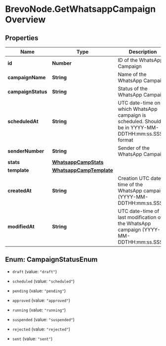 # BrevoNode.GetWhatsappCampaignOverview

## Properties
Name | Type | Description | Notes
------------ | ------------- | ------------- | -------------
**id** | **Number** | ID of the WhatsApp Campaign | 
**campaignName** | **String** | Name of the WhatsApp Campaign | 
**campaignStatus** | **String** | Status of the WhatsApp Campaign | 
**scheduledAt** | **String** | UTC date-time on which WhatsApp campaign is scheduled. Should be in YYYY-MM-DDTHH:mm:ss.SSSZ format | [optional] 
**senderNumber** | **String** | Sender of the WhatsApp Campaign | 
**stats** | [**WhatsappCampStats**](WhatsappCampStats.md) |  | [optional] 
**template** | [**WhatsappCampTemplate**](WhatsappCampTemplate.md) |  | 
**createdAt** | **String** | Creation UTC date-time of the WhatsApp campaign (YYYY-MM-DDTHH:mm:ss.SSSZ) | 
**modifiedAt** | **String** | UTC date-time of last modification of the WhatsApp campaign (YYYY-MM-DDTHH:mm:ss.SSSZ) | 


<a name="CampaignStatusEnum"></a>
## Enum: CampaignStatusEnum


* `draft` (value: `"draft"`)

* `scheduled` (value: `"scheduled"`)

* `pending` (value: `"pending"`)

* `approved` (value: `"approved"`)

* `running` (value: `"running"`)

* `suspended` (value: `"suspended"`)

* `rejected` (value: `"rejected"`)

* `sent` (value: `"sent"`)




